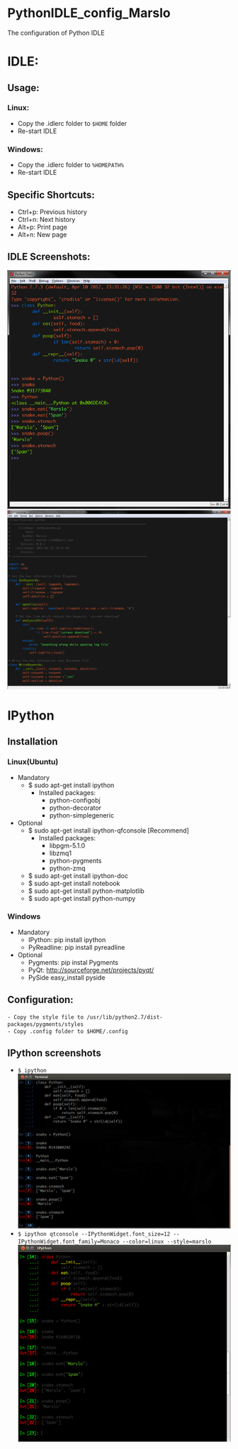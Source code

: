 PythonIDLE_config_Marslo
========================

The configuration of Python IDLE
# IDLE:
## Usage:

### Linux:
- Copy the .idlerc folder to `$HOME` folder
- Re-start IDLE

### Windows:
- Copy the .idlerc folder to `%HOMEPATH%`
- Re-start IDLE

## Specific Shortcuts:
- Ctrl+p: Previous history
- Ctrl+n: Next history
- Alt+p:  Print page
- Alt+n:  New page

## IDLE Screenshots:
![IDLE1](https://github.com/woainvzu/PythonIDLE_config_Marslo/blob/master/Screenshots/IDLE1.png?raw=true)
![IDLE2](https://github.com/woainvzu/PythonIDLE_config_Marslo/blob/master/Screenshots/Screenshot2.png?raw=true)

# IPython
## Installation

### Linux(Ubuntu)
- Mandatory
    - $ sudo apt-get install ipython
        - Installed packages:
           - python-configobj
           - python-decorator
           - python-simplegeneric
- Optional
    - $ sudo apt-get install ipython-qfconsole  [Recommend]
        - Installed packages:
            - libpgm-5.1.0
            - libzmq1
            - python-pygments
            - python-zmq
    - $ sudo apt-get install ipython-doc
    - $ sudo apt-get install notebook
    - $ sudo apt-get install python-matplotlib
    - $ sudo apt-get install python-numpy

### Windows
- Mandatory
    - IPython:      pip install ipython
    - PyReadline:   pip install pyreadline 
- Optional
    - Pygments:     pip instal Pygments
    - PyQt:         http://sourceforge.net/projects/pyqt/ 
    - PySide        easy_install pyside
## Configuration:
    - Copy the style file to /usr/lib/python2.7/dist-packages/pygments/styles
    - Copy .config folder to $HOME/.config
## IPython screenshots
- `$ ipython`
![IPython](https://github.com/woainvzu/PythonIDLE_config_Marslo/blob/master/Screenshots/ipython.png?raw=true)
- `$ ipython qtconsole --IPythonWidget.font_size=12 --IPythonWidget.font_family=Monaco --color=linux --style=marslo`
![IPython QTConsole](https://github.com/woainvzu/PythonIDLE_config_Marslo/blob/master/Screenshots/qfconsole.png?raw=true)
